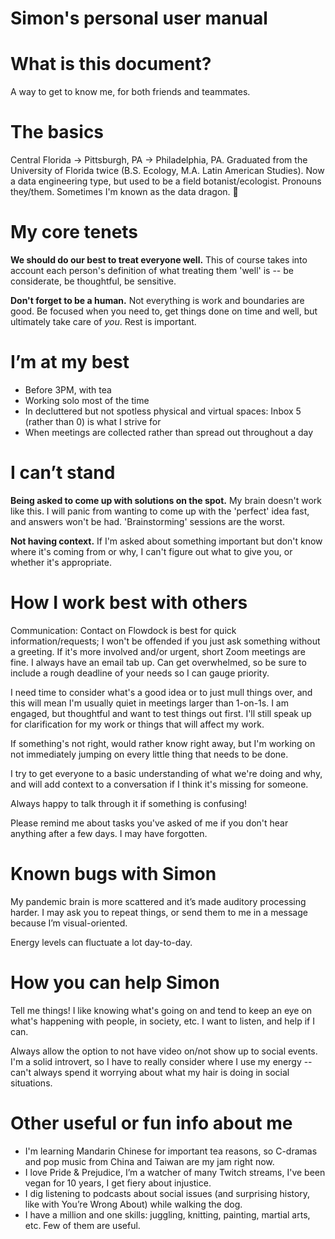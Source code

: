 # Simon's personal user manual

# What is this document?
A way to get to know me, for both friends and teammates.

# The basics
Central Florida -> Pittsburgh, PA -> Philadelphia, PA. Graduated from the University of Florida twice (B.S. Ecology, M.A. Latin American Studies). Now a data engineering type, but used to be a field botanist/ecologist. Pronouns they/them. Sometimes I'm known as the data dragon. 🐉

# My core tenets
**We should do our best to treat everyone well.** This of course takes into account each person's definition of what treating them 'well' is -- be considerate, be thoughtful, be sensitive.

**Don't forget to be a human.** Not everything is work and boundaries are good. Be focused when you need to, get things done on time and well, but ultimately take care of *you*. Rest is important.

# I’m at my best
- Before 3PM, with tea
- Working solo most of the time
- In decluttered but not spotless physical and virtual spaces: Inbox 5 (rather than 0) is what I strive for
- When meetings are collected rather than spread out throughout a day

# I can’t stand
**Being asked to come up with solutions on the spot.** My brain doesn't work like this. I will panic from wanting to come up with the 'perfect' idea fast, and answers won't be had. 'Brainstorming' sessions are the worst.

**Not having context.** If I'm asked about something important but don't know where it's coming from or why, I can't figure out what to give you, or whether it's appropriate.

# How I work best with others
Communication: Contact on Flowdock is best for quick information/requests; I won't be offended if you just ask something without a greeting. If it's more involved and/or urgent, short Zoom meetings are fine. I always have an email tab up. Can get overwhelmed, so be sure to include a rough deadline of your needs so I can gauge priority.

I need time to consider what's a good idea or to just mull things over, and this will mean I'm usually quiet in meetings larger than 1-on-1s. I am engaged, but thoughtful and want to test things out first. I'll still speak up for clarification for my work or things that will affect my work.

If something's not right, would rather know right away, but I'm working on not immediately jumping on every little thing that needs to be done.

I try to get everyone to a basic understanding of what we're doing and why, and will add context to a conversation if I think it's missing for someone.

Always happy to talk through it if something is confusing!

Please remind me about tasks you've asked of me if you don't hear anything after a few days. I may have forgotten.

# Known bugs with Simon
My pandemic brain is more scattered and it’s made auditory processing harder. I may ask you to repeat things, or send them to me in a message because I’m visual-oriented.

Energy levels can fluctuate a lot day-to-day.

# How you can help Simon
Tell me things! I like knowing what's going on and tend to keep an eye on what's happening with people, in society, etc. I want to listen, and help if I can.

Always allow the option to not have video on/not show up to social events. I'm a solid introvert, so I have to really consider where I use my energy -- can't always spend it worrying about what my hair is doing in social situations.

# Other useful or fun info about me
- I'm learning Mandarin Chinese for important tea reasons, so C-dramas and pop music from China and Taiwan are my jam right now. 
- I love Pride & Prejudice, I’m a watcher of many Twitch streams, I've been vegan for 10 years, I get fiery about injustice.
- I dig listening to podcasts about social issues (and surprising history, like with You’re Wrong About) while walking the dog.
- I have a million and one skills: juggling, knitting, painting, martial arts, etc. Few of them are useful.
